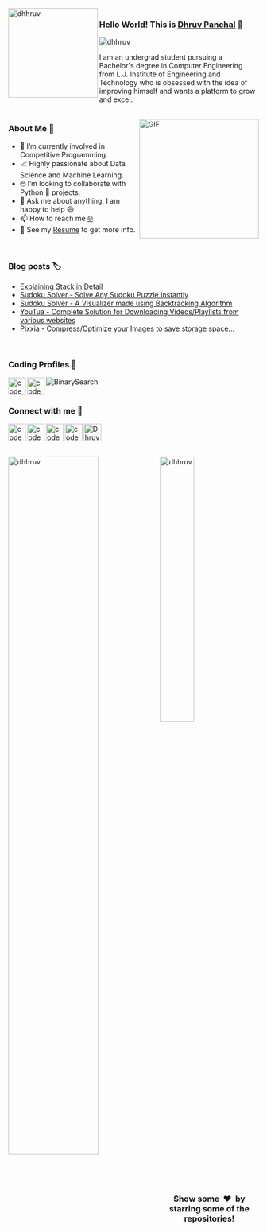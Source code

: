 <img align="left" width="180" height="180" alt="dhhruv" src="https://user-images.githubusercontent.com/72680045/103229550-485e7900-4959-11eb-95d2-41cdbc444ec0.png" />

### Hello World! This is [Dhruv Panchal](https://dhhruv.github.io/) 👋

<p align="left"> 
	<img src="https://komarev.com/ghpvc/?username=dhhruv&color=blue" alt="dhhruv" /> 
</p>

I am an undergrad student pursuing a Bachelor's degree in Computer Engineering from L.J. Institute of Engineering and Technology who is obsessed with the idea of improving himself and wants a platform to grow and excel.
<br>
<br>


<img align="right" height="240px" alt="GIF" src="https://i.pinimg.com/originals/e4/26/70/e426702edf874b181aced1e2fa5c6cde.gif" />

### About Me 🚀

- 🔭 I’m currently involved in Competitive Programming.
- 📈 Highly passionate about Data Science and Machine Learning.
- 🤓 I’m looking to collaborate with Python 🐍 projects.
- 💬 Ask me about anything, I am happy to help 😄
- 📫 How to reach me  [🌐](https://dhhruv.github.io)
- 📝 See my [Resume](https://dhhruv.github.io/assets/Dhruv's%20Resume.pdf) to get more info.

<br>

### Blog posts 🏷
<!-- BLOG-POST-LIST:START -->
- [Explaining Stack in Detail](https://dev.to/dhhruv/explaining-stack-in-detail-4ohm)
- [Sudoku Solver - Solve Any Sudoku Puzzle Instantly](https://dev.to/dhhruv/sudoku-solver-solve-any-sudoku-puzzle-instantly-91h)
- [Sudoku Solver - A Visualizer made using Backtracking Algorithm](https://dev.to/dhhruv/sudoku-solver-a-visualizer-made-using-backtracking-algorithm-5f0d)
- [YouTua - Complete Solution for Downloading Videos/Playlists from various websites](https://dev.to/dhhruv/youtua-complete-solution-for-downloading-videos-playlists-from-various-websites-3b3)
- [Pixxia - Compress/Optimize your Images to save storage space...](https://dev.to/dhhruv/pixxia-compress-optimize-your-images-to-save-storage-space-43g6)
<!-- BLOG-POST-LIST:END -->

<br>

### Coding Profiles 🧔
[<img align="left" alt="codeSTACKr | HackerRank" width="35px" src="https://cdn.jsdelivr.net/npm/simple-icons@v3/icons/hackerrank.svg" />](https://www.hackerrank.com/panchaldhruvn)
[<img align="left" alt="codeSTACKr | HackerEarth" width="35px" src="https://cdn.jsdelivr.net/npm/simple-icons@v3/icons/hackerearth.svg" />](https://www.hackerearth.com/@dhhruv23)
[<img align="left" alt="BinarySearch" src="https://user-images.githubusercontent.com/72680045/103211911-7929b880-492f-11eb-9ea9-cafa0413fedf.png" />](https://binarysearch.com/@/lasa73)
<br>
<br>

### Connect with me 👋

[<img align="left" alt="codeSTACKr | LinkedIn" width="35px" src="https://cdn.jsdelivr.net/npm/simple-icons@v3/icons/linkedin.svg" />](https://www.linkedin.com/in/dhhruv/)
[<img align="left" alt="codeSTACKr | Instagram" width="35px" src="https://cdn.jsdelivr.net/npm/simple-icons@v3/icons/instagram.svg" />](https://www.instagram.com/dhhruv23/)
[<img align="left" alt="codeSTACKr | Gmail" width="35px" src="https://cdn.jsdelivr.net/npm/simple-icons@v3/icons/gmail.svg" />](mailto:180320107529.ce.dhruv@gmail.com)
[<img align="left" alt="codeSTACKr | Medium" width="35px" src="https://cdn.jsdelivr.net/npm/simple-icons@v3/icons/medium.svg" />](https://dhhruv.medium.com/)
<a href="https://dev.to/dhhruv">
  <img src="https://d2fltix0v2e0sb.cloudfront.net/dev-badge.svg" alt="Dhruv Panchal's DEV Community Profile" height="35" width="35">
</a>
<br>
<br>

<img align="left" src="https://github-readme-stats.vercel.app/api?username=dhhruv&theme=dark&cache_seconds=1800&show_icons=true&count_private=true" alt="dhhruv" width="60%" />
<img src="https://github-readme-stats.vercel.app/api/top-langs/?username=dhhruv&langs_count=7&show_icons=true&count_private=true&cache_seconds=1800&layout=compact&hide_border=true&theme=dark" alt="dhhruv" width="37%" />

<br>
<br>
<h3 align="center">Show some &nbsp;❤️&nbsp; by starring some of the repositories!</h3>
